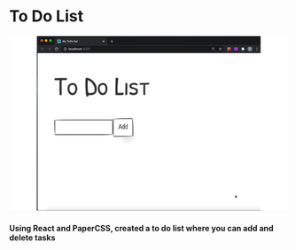 # To Do List

![to do list gif](./todolist_gif.gif)

#### Using React and PaperCSS, created a to do list where you can add and delete tasks